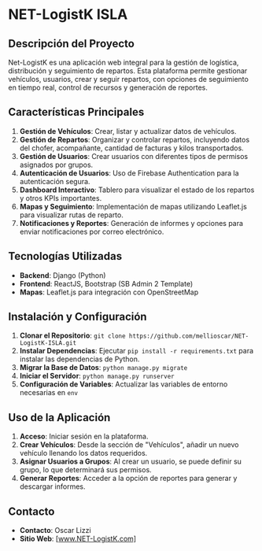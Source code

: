 # NET-LogistK ISLA

## Descripción del Proyecto

Net-LogistK es una aplicación web integral para la gestión de logística, distribución y seguimiento de repartos. Esta plataforma permite gestionar vehículos, usuarios, crear y seguir repartos, con opciones de seguimiento en tiempo real, control de recursos y generación de reportes.

## Características Principales

1. **Gestión de Vehículos**: Crear, listar y actualizar datos de vehículos.
2. **Gestión de Repartos**: Organizar y controlar repartos, incluyendo datos del chofer, acompañante, cantidad de facturas y kilos transportados.
3. **Gestión de Usuarios**: Crear usuarios con diferentes tipos de permisos asignados por grupos.
4. **Autenticación de Usuarios**: Uso de Firebase Authentication para la autenticación segura.
5. **Dashboard Interactivo**: Tablero para visualizar el estado de los repartos y otros KPIs importantes.
6. **Mapas y Seguimiento**: Implementación de mapas utilizando Leaflet.js para visualizar rutas de reparto.
7. **Notificaciones y Reportes**: Generación de informes y opciones para enviar notificaciones por correo electrónico.

## Tecnologías Utilizadas

- **Backend**: Django (Python)
- **Frontend**: ReactJS, Bootstrap (SB Admin 2 Template)
- **Mapas**: Leaflet.js para integración con OpenStreetMap

## Instalación y Configuración

1. **Clonar el Repositorio**: `git clone https://github.com/mellioscar/NET-LogistK-ISLA.git`
2. **Instalar Dependencias**: Ejecutar `pip install -r requirements.txt` para instalar las dependencias de Python.
3. **Migrar la Base de Datos**: `python manage.py migrate`
4. **Iniciar el Servidor**: `python manage.py runserver`
5. **Configuración de Variables**: Actualizar las variables de entorno necesarias en `env`

## Uso de la Aplicación

1. **Acceso**: Iniciar sesión en la plataforma.
2. **Crear Vehículos**: Desde la sección de "Vehículos", añadir un nuevo vehículo llenando los datos requeridos.
3. **Asignar Usuarios a Grupos**: Al crear un usuario, se puede definir su grupo, lo que determinará sus permisos.
4. **Generar Reportes**: Acceder a la opción de reportes para generar y descargar informes.

## Contacto

- **Contacto**: Oscar Lizzi
- **Sitio Web**: [www.NET-LogistK.com]
